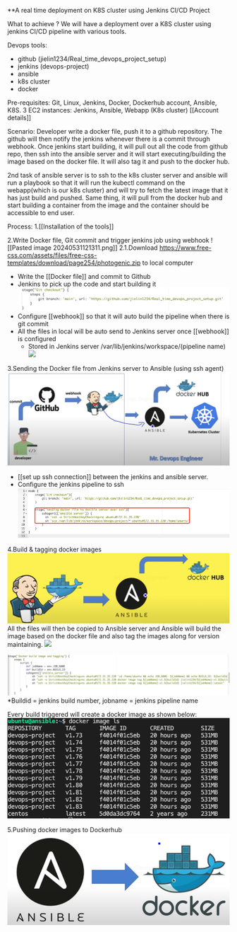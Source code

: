 **A real time deployment on K8S cluster using Jenkins CI/CD Project

What to achieve ?
We will have a deployment over a K8S cluster using jenkins CI/CD pipeline with various tools.

Devops tools:
- github (jielin1234/Real_time_devops_project_setup)
- jenkins (devops-project)
- ansible
- k8s cluster
- docker

Pre-requisites: 
Git, Linux, Jenkins, Docker, Dockerhub account, Ansible, K8S.
3 EC2 instances:
Jenkins, Ansible, Webapp (K8s cluster)
[[Account details]]

Scenario:
Developer write a docker file, push it to a github repository. The github will then notify the jenkins whenever there is a commit through webhook. Once jenkins start building, it will pull out all the code from github repo, then ssh into the ansible server and it will start executing/building the image based on the docker file. It will also tag it and push to the docker hub.

2nd task of ansible server is to ssh to the k8s cluster server and ansible will run a playbook so that it will run the kubectl command on the webapp(which is our k8s cluster) and will try to fetch the latest image that it has just build and pushed. Same thing, it will pull from the docker hub and start building a container from the image and the container should be accessible to end user.

Process:
1.[[Installation of the tools]]

2.Write Docker file, Git commit and trigger jenkins job using webhook
![[Pasted image 20240531121311.png]]
2.1.Download https://www.free-css.com/assets/files/free-css-templates/download/page254/photogenic.zip to local computer

- Write the [[Docker file]] and commit to Github
- Jenkins to pick up the code and start building it
	![](WeChatWorkScreenshot_86b4cd1c-ae59-4a79-92e4-8faefed2a5cb.png)
- Configure [[webhook]] so that it will auto build the pipeline when there is git commit 
- All the files in local will be auto send to Jenkins server once [[webhook]] is configured
	- Stored in Jenkins server /var/lib/jenkins/workspace/(pipeline name)
![](app://674d48b13426337cb32d038fa51d6076f69c/Users/v_fjllow/Documents/Obsidian_Vault/Real_time_devops_project_setup/WeChatWorkScreenshot_58a3d911-311d-4e0b-afc8-d123ccdb8be5.png?1718075641371)

3.Sending the Docker file from Jenkins server to Ansible (using ssh agent) 
![](WeChatWorkScreenshot_f0cb4f12-0b47-4ddf-b9fc-404eda0bc2aa%202.png)
- [[set up ssh connection]] between the jenkins and ansible server.
- Configure the jenkins pipeline to ssh 
![](WeChatWorkScreenshot_679e5e37-887d-4822-a0b4-36ce27cd63c6.png)

4.Build & tagging docker images
![](WeChatWorkScreenshot_c55331e8-7cd6-4e20-9ae2-b1d0ce6465e5.png)
All the files will then be copied to Ansible server and Ansible will build the image based on the docker file and also tag the images along for version maintaining.
![](app://674d48b13426337cb32d038fa51d6076f69c/Users/v_fjllow/Documents/Obsidian_Vault/Real_time_devops_project_setup/WeChatWorkScreenshot_a102dd0a-15e2-4c0a-9d85-e992082f6271.png?1718075332259)

![](Pasted%20image%2020240611151050.png)
*Buildid = jenkins build number, jobname = jenkins pipeline name

Every build triggered will create a docker image as shown below:
![](WeChatWorkScreenshot_17774806-4b73-420a-9df3-02470ce9beb9.png)

5.Pushing docker images to Dockerhub 
![](WeChatWorkScreenshot_211610db-48c2-40d4-b4af-5988ce39927c.png)
